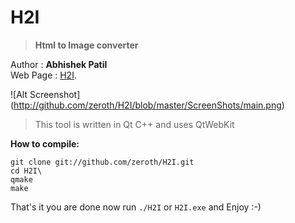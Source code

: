 H2I
===
>__Html to Image converter__

Author   : __Abhishek Patil__   
Web Page : [H2I](http://h2i.abhishekworld.in/ "H2I").   

![Alt Screenshot] (http://github.com/zeroth/H2I/blob/master/ScreenShots/main.png)   

>This tool is written in Qt C++ and uses QtWebKit

__How to compile:__

`git clone git://github.com/zeroth/H2I.git`   
`cd H2I\`   
`qmake`   
`make`   


That's it you are done now run `./H2I` or `H2I.exe` and Enjoy :-)


